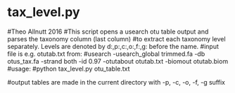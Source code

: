 # tax_level.py
#Theo Allnutt 2016
#This script opens a usearch otu table output and parses the taxonomy column (last column)
#to extract each taxonomy level separately. Levels are denoted by d:,p:,c:,o:,f:,g: before the name.
#input file is e.g. otutab.txt from:
#usearch -usearch_global trimmed.fa -db otus_tax.fa -strand both -id 0.97 -otutabout otutab.txt -biomout otutab.biom 
#usage:
#python tax_level.py otu_table.txt

#output tables are made in the current directory with -p, -c, -o, -f, -g suffix
